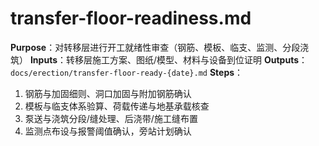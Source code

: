 # transfer-floor-readiness.md

**Purpose**：对转移层进行开工就绪性审查（钢筋、模板、临支、监测、分段浇筑）
**Inputs**：转移层施工方案、图纸/模型、材料与设备到位证明
**Outputs**：`docs/erection/transfer-floor-ready-{date}.md`
**Steps**：

1. 钢筋与加固细则、洞口加固与附加钢筋确认
2. 模板与临支体系验算、荷载传递与地基承载核查
3. 泵送与浇筑分段/缝处理、后浇带/施工缝布置
4. 监测点布设与报警阈值确认，旁站计划确认
